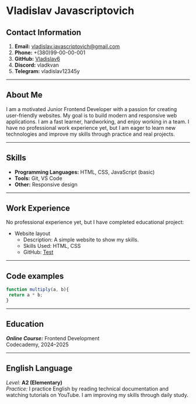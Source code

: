 # Vladislav Javascriptovich

## Contact Information

1. **Email:** vladislav.javascriptovich@gmail.com
2. **Phone:** +(380)99-00-00-001
3. **GitHub:** [Vladislav6](https://github.com/vladislav6)
4. **Discord:** vladkvan
5. **Telegram:** vladislav12345y

---

## About Me

I am a motivated Junior Frontend Developer with a passion for creating user-friendly websites. My goal is to build modern and responsive web applications. I am a fast learner, hardworking, and enjoy working in a team. I have no professional work experience yet, but I am eager to learn new technologies and improve my skills through practice and real projects.

---

## Skills

- **Programming Languages:** HTML, CSS, JavaScript (basic)
- **Tools:** Git, VS Code
- **Other:** Responsive design

---

## Work Experience

No professional experience yet, but I have completed educational project:  
- Website layout
  - Description: A simple website to show my skills.
  - Skills Used: HTML, CSS
  - GitHub: [Test](https://vladislav6.github.io/test/)

---

## Code examples

```Javascript
function multiply(a, b){
 return a * b;
}
```

---

## Education

***Online Course:*** Frontend Development  
Codecademy, 2024–2025

---

## English Language

*Level:* **A2 (Elementary)**  
*Practice:* I practice English by reading technical documentation and watching tutorials on YouTube. I am improving my skills through daily study.